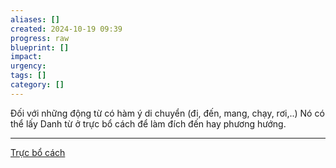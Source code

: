 ```yaml
---
aliases: []
created: 2024-10-19 09:39
progress: raw
blueprint: []
impact: 
urgency: 
tags: []
category: []
---
```

Đối với những động từ có hàm ý di chuyển (đi, đến, mang, chạy, rơi,..) Nó có thể lấy Danh từ ở trực bổ cách để làm đích đến hay phương hướng.







---
[Trực bổ cách](../../8.%20Storage/Trực%20bổ%20cách.md)
